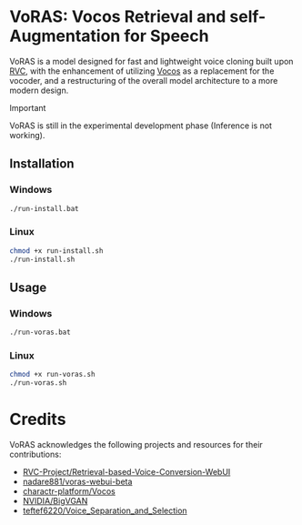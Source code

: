 # VoRAS: Vocos Retrieval and self-Augmentation for Speech

VoRAS is a model designed for fast and lightweight voice cloning built upon [RVC](https://github.com/RVC-Project/Retrieval-based-Voice-Conversion-WebUI), with the enhancement of utilizing [Vocos](https://github.com/gemelo-ai/vocos) as a replacement for the vocoder, and a restructuring of the overall model architecture to a more modern design.

> [!IMPORTANT]  
> VoRAS is still in the experimental development phase (Inference is not working).

## Installation

### Windows

```bash
./run-install.bat
```

### Linux

```bash
chmod +x run-install.sh
./run-install.sh
```

## Usage

### Windows

```bash
./run-voras.bat
```

### Linux

```bash
chmod +x run-voras.sh
./run-voras.sh
```

# Credits

VoRAS acknowledges the following projects and resources for their contributions:

- [RVC-Project/Retrieval-based-Voice-Conversion-WebUI](https://github.com/RVC-Project/Retrieval-based-Voice-Conversion-WebUI)
- [nadare881/voras-webui-beta](https://github.com/nadare881/voras-webui-beta)
- [charactr-platform/Vocos](https://github.com/charactr-platform/vocos)
- [NVIDIA/BigVGAN](https://github.com/NVIDIA/BigVGAN)
- [teftef6220/Voice_Separation_and_Selection](https://github.com/teftef6220/Voice_Separation_and_Selection)
